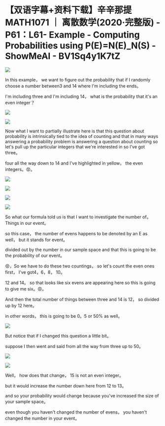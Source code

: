 # 【双语字幕+资料下载】辛辛那提 MATH1071 ｜ 离散数学(2020·完整版) - P61：L61- Example - Computing Probabilities using P(E)=N(E)_N(S) - ShowMeAI - BV1Sq4y1K7tZ

![](img/2492032ccf10ab9c3b73e17b24070cfc_0.png)

In this example， we want to figure out the probability that if I randomly choose a number between3 and 14 where I'm including the ends。

 I'm including three and I'm including 14， what is the probability that it's an even integer？



![](img/2492032ccf10ab9c3b73e17b24070cfc_2.png)

![](img/2492032ccf10ab9c3b73e17b24070cfc_3.png)

Now what I want to partially illustrate here is that this question about probability is intrinsically tied to the idea of counting and that in many ways answering a probability problem is answering a question about counting so let's pull up the particular integers that we're interested in so I've got three。

 four all the way down to 14 and I've highlighted in yellow， the even integers。😡。



![](img/2492032ccf10ab9c3b73e17b24070cfc_5.png)

![](img/2492032ccf10ab9c3b73e17b24070cfc_6.png)

![](img/2492032ccf10ab9c3b73e17b24070cfc_7.png)

![](img/2492032ccf10ab9c3b73e17b24070cfc_8.png)

So what our formula told us is that I want to investigate the number of。Things in our event。

 so this case， the number of evens happens to be denoted by an E as well， but it stands for event。

 divided out by the number in our sample space and that this is going to be the probability of our event。

😡，So we have to do these two countings， so let's count the even ones first， I've got4，6，8， 10。

 12 and 14。 so that looks like six evens are appearing here so this is going to give me six。😡。

And then the total number of things between three and 14 is 12， so divided up by 12 here。

 in other words， this is going to be 0。5 or 50% as well。



![](img/2492032ccf10ab9c3b73e17b24070cfc_10.png)

But notice that if I changed this question a little bit。

 suppose I then went and said from all the way from  three up to 50。



![](img/2492032ccf10ab9c3b73e17b24070cfc_12.png)

![](img/2492032ccf10ab9c3b73e17b24070cfc_13.png)

Well， how does that change， 15 is not an even integer。

 but it would increase the number down here from 12 to 13。

 and so your probability would change because you've increased the size of your sample space。

 even though you haven't changed the number of evens， you haven't changed the number in your event。

